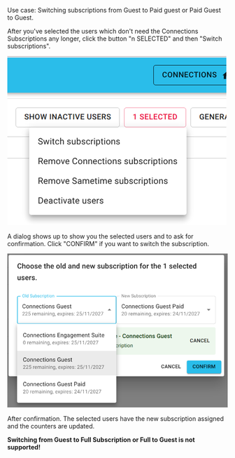 Use case: Switching subscriptions from Guest to Paid guest or Paid Guest to Guest.

After you've selected the users which don't need the Connections Subscriptions any longer, click the button "n SELECTED" and then "Switch subscriptions".

![Switch Subscriptions](/assets/images/admin/bulk/switch.png)

A dialog shows up to show you the selected users and to ask for confirmation. Click "CONFIRM" if you want to switch the subscription.

![Switch subscriptions dialog](/assets/images/admin/bulk/switch_dialog.png)

After confirmation. The selected users have the new subscription assigned and the counters are updated.

**Switching from Guest to Full Subscription or Full to Guest is not supported!**

